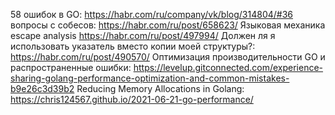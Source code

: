 58 ошибок в GO: https://habr.com/ru/company/vk/blog/314804/#36
вопросы с собесов: https://habr.com/ru/post/658623/
Языковая механика escape analysis https://habr.com/ru/post/497994/
Должен ля я использовать указатель вместо копии моей структуры?: https://habr.com/ru/post/490570/
Оптимизация производительности GO и распространенные ошибки: https://levelup.gitconnected.com/experience-sharing-golang-performance-optimization-and-common-mistakes-b9e26c3d39b2
Reducing Memory Allocations in Golang: https://chris124567.github.io/2021-06-21-go-performance/
